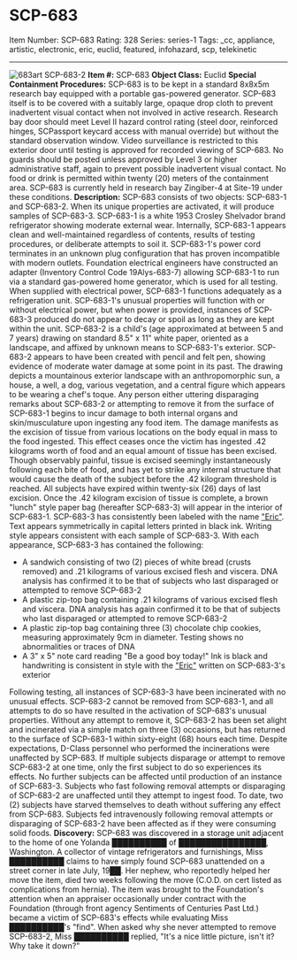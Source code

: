 # SCP-683
Item Number: SCP-683
Rating: 328
Series: series-1
Tags: _cc, appliance, artistic, electronic, eric, euclid, featured, infohazard, scp, telekinetic

---

![683art](http://scp-wiki.wikidot.com/local--files/scp-683/683art)
SCP-683-2
**Item #:** SCP-683
**Object Class:** Euclid
**Special Containment Procedures:** SCP-683 is to be kept in a standard 8x8x5m research bay equipped with a portable gas-powered generator. SCP-683 itself is to be covered with a suitably large, opaque drop cloth to prevent inadvertent visual contact when not involved in active research. Research bay door should meet Level II hazard control rating (steel door, reinforced hinges, SCPassport keycard access with manual override) but without the standard observation window. Video surveillance is restricted to this exterior door until testing is approved for recorded viewing of SCP-683. No guards should be posted unless approved by Level 3 or higher administrative staff, again to prevent possible inadvertent visual contact. No food or drink is permitted within twenty (20) meters of the containment area. SCP-683 is currently held in research bay Zingiber-4 at Site-19 under these conditions.
**Description:** SCP-683 consists of two objects: SCP-683-1 and SCP-683-2. When its unique properties are activated, it will produce samples of SCP-683-3.
SCP-683-1 is a white 1953 Crosley Shelvador brand refrigerator showing moderate external wear. Internally, SCP-683-1 appears clean and well-maintained regardless of contents, results of testing procedures, or deliberate attempts to soil it. SCP-683-1's power cord terminates in an unknown plug configuration that has proven incompatible with modern outlets. Foundation electrical engineers have constructed an adapter (Inventory Control Code 19Alys-683-7) allowing SCP-683-1 to run via a standard gas-powered home generator, which is used for all testing. When supplied with electrical power, SCP-683-1 functions adequately as a refrigeration unit. SCP-683-1's unusual properties will function with or without electrical power, but when power is provided, instances of SCP-683-3 produced do not appear to decay or spoil as long as they are kept within the unit.
SCP-683-2 is a child's (age approximated at between 5 and 7 years) drawing on standard 8.5" x 11" white paper, oriented as a landscape, and affixed by unknown means to SCP-683-1's exterior. SCP-683-2 appears to have been created with pencil and felt pen, showing evidence of moderate water damage at some point in its past. The drawing depicts a mountainous exterior landscape with an anthropomorphic sun, a house, a well, a dog, various vegetation, and a central figure which appears to be wearing a chef's toque.
Any person either uttering disparaging remarks about SCP-683-2 or attempting to remove it from the surface of SCP-683-1 begins to incur damage to both internal organs and skin/musculature upon ingesting any food item. The damage manifests as the excision of tissue from various locations on the body equal in mass to the food ingested. This effect ceases once the victim has ingested .42 kilograms worth of food and an equal amount of tissue has been excised. Though observably painful, tissue is excised seemingly instantaneously following each bite of food, and has yet to strike any internal structure that would cause the death of the subject before the .42 kilogram threshold is reached. All subjects have expired within twenty-six (26) days of last excision.
Once the .42 kilogram excision of tissue is complete, a brown "lunch" style paper bag (hereafter SCP-683-3) will appear in the interior of SCP-683-1. SCP-683-3 has consistently been labeled with the name ["Eric"](/scp-066). Text appears symmetrically in capital letters printed in black ink. Writing style appears consistent with each sample of SCP-683-3. With each appearance, SCP-683-3 has contained the following:
  * A sandwich consisting of two (2) pieces of white bread (crusts removed) and .21 kilograms of various excised flesh and viscera. DNA analysis has confirmed it to be that of subjects who last disparaged or attempted to remove SCP-683-2
  * A plastic zip-top bag containing .21 kilograms of various excised flesh and viscera. DNA analysis has again confirmed it to be that of subjects who last disparaged or attempted to remove SCP-683-2
  * A plastic zip-top bag containing three (3) chocolate chip cookies, measuring approximately 9cm in diameter. Testing shows no abnormalities or traces of DNA
  * A 3" x 5" note card reading "Be a good boy today!" Ink is black and handwriting is consistent in style with the ["Eric"](/scp-168) written on SCP-683-3's exterior

Following testing, all instances of SCP-683-3 have been incinerated with no unusual effects.
SCP-683-2 cannot be removed from SCP-683-1, and all attempts to do so have resulted in the activation of SCP-683's unusual properties. Without any attempt to remove it, SCP-683-2 has been set alight and incinerated via a simple match on three (3) occasions, but has returned to the surface of SCP-683-1 within sixty-eight (68) hours each time. Despite expectations, D-Class personnel who performed the incinerations were unaffected by SCP-683.
If multiple subjects disparage or attempt to remove SCP-683-2 at one time, only the first subject to do so experiences its effects. No further subjects can be affected until production of an instance of SCP-683-3.
Subjects who fast following removal attempts or disparaging of SCP-683-2 are unaffected until they attempt to ingest food. To date, two (2) subjects have starved themselves to death without suffering any effect from SCP-683. Subjects fed intravenously following removal attempts or disparaging of SCP-683-2 have been affected as if they were consuming solid foods.
**Discovery:** SCP-683 was discovered in a storage unit adjacent to the home of one Yolanda ██████████ of ████████████████, Washington. A collector of vintage refrigerators and furnishings, Miss ██████████ claims to have simply found SCP-683 unattended on a street corner in late July, 19██. Her nephew, who reportedly helped her move the item, died two weeks following the move (C.O.D. on cert listed as complications from hernia). The item was brought to the Foundation's attention when an appraiser occasionally under contract with the Foundation (through front agency Sentiments of Centuries Past Ltd.) became a victim of SCP-683's effects while evaluating Miss ██████████'s "find".
When asked why she never attempted to remove SCP-683-2, Miss ██████████ replied, "It's a nice little picture, isn't it? Why take it down?"